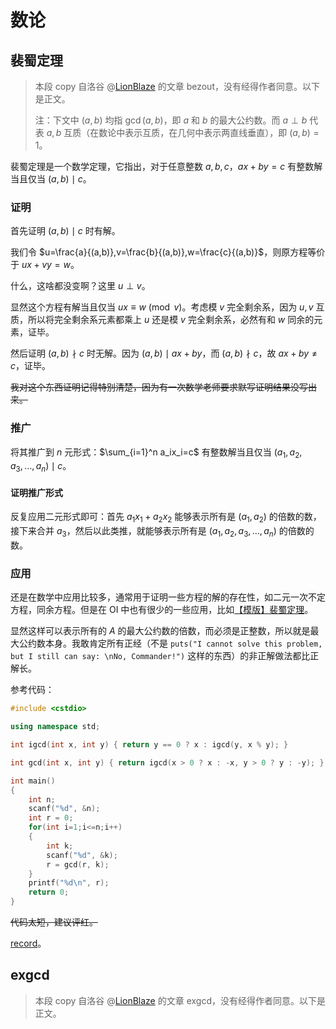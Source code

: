 # 数论

## 裴蜀定理

> 本段 copy 自洛谷 @[LionBlaze](https://www.luogu.com/user/911054) 的文章 bezout，没有经得作者同意。以下是正文。
>
> 注：下文中 $(a,b)$ 均指 $\gcd(a,b)$，即 $a$ 和 $b$ 的最大公约数。而 $a \perp b$ 代表 $a,b$ 互质（在数论中表示互质，在几何中表示两直线垂直），即 $(a,b)=1$。

裴蜀定理是一个数学定理，它指出，对于任意整数 $a,b,c$，$ax+by=c$ 有整数解当且仅当 $(a,b)\mid c$。

### 证明

首先证明 $(a,b)\mid c$ 时有解。

我们令 $u=\frac{a}{(a,b)},v=\frac{b}{(a,b)},w=\frac{c}{(a,b)}$，则原方程等价于 $ux+vy=w$。

什么，这啥都没变啊？这里 $u\perp v$。

显然这个方程有解当且仅当 $ux\equiv w\pmod v$。考虑模 $v$ 完全剩余系，因为 $u,v$ 互质，所以将完全剩余系元素都乘上 $u$ 还是模 $v$ 完全剩余系，必然有和 $w$ 同余的元素，证毕。

然后证明 $(a,b)\nmid c$ 时无解。因为 $(a,b)\mid ax+by$，而 $(a,b)\nmid c$，故 $ax+by\neq c$，证毕。

~~我对这个东西证明记得特别清楚，因为有一次数学老师要求默写证明结果没写出来。~~

### 推广

将其推广到 $n$ 元形式：$\sum_{i=1}^n a_ix_i=c$ 有整数解当且仅当 $(a_1,a_2,a_3,\dots,a_n)\mid c$。

#### 证明推广形式

反复应用二元形式即可：首先 $a_1x_1+a_2x_2$ 能够表示所有是 $(a_1,a_2)$ 的倍数的数，接下来合并 $a_3$，然后以此类推，就能够表示所有是 $(a_1,a_2,a_3,\dots,a_n)$ 的倍数的数。

### 应用

还是在数学中应用比较多，通常用于证明一些方程的解的存在性，如二元一次不定方程，同余方程。但是在 OI 中也有很少的一些应用，比如[【模版】裴蜀定理](https://www.luogu.com.cn/problem/P4549)。

显然这样可以表示所有的 $A$ 的最大公约数的倍数，而必须是正整数，所以就是最大公约数本身。我敢肯定所有正经（不是 `puts("I cannot solve this problem, but I still can say: \nNo, Commander!")` 这样的东西）的非正解做法都比正解长。

参考代码：

```cpp
#include <cstdio>

using namespace std;

int igcd(int x, int y) { return y == 0 ? x : igcd(y, x % y); }

int gcd(int x, int y) { return igcd(x > 0 ? x : -x, y > 0 ? y : -y); }

int main()
{
    int n;
    scanf("%d", &n);
    int r = 0;
    for(int i=1;i<=n;i++)
    {
        int k;
        scanf("%d", &k);
        r = gcd(r, k);
    }
    printf("%d\n", r);
    return 0;
}
```

~~代码太短，建议评红。~~

[record](https://www.luogu.com.cn/record/219553668)。

## exgcd

> 本段 copy 自洛谷 @[LionBlaze](https://www.luogu.com/user/911054) 的文章 exgcd，没有经得作者同意。以下是正文。
